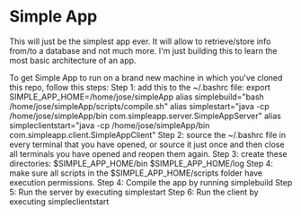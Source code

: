# Simple App
This will just be the simplest app ever. It will allow to retrieve/store info from/to a database and not much more. I'm just building this to learn the most basic architecture of an app.

To get Simple App to run on a brand new machine in which you've cloned this repo, follow this steps:
Step 1: add this to the ~/.bashrc file:
    export SIMPLE_APP_HOME=/home/jose/simpleApp
    alias simplebuild="bash /home/jose/simpleApp/scripts/compile.sh"
    alias simplestart="java -cp /home/jose/simpleApp/bin com.simpleapp.server.SimpleAppServer"
    alias simpleclientstart="java -cp /home/jose/simpleApp/bin com.simpleapp.client.SimpleAppClient"
Step 2: source the ~/.bashrc file in every terminal that you have opened, or source it just once and then close all terminals you have opened and reopen them again.
Step 3: create these directories:
    $SIMPLE_APP_HOME/bin
    $SIMPLE_APP_HOME/log
Step 4: make sure all scripts in the $SIMPLE_APP_HOME/scripts folder have execution permissions.
Step 4: Compile the app by running
    simplebuild
Step 5: Run the server by executing
    simplestart
Step 6: Run the client by executing
    simpleclientstart

